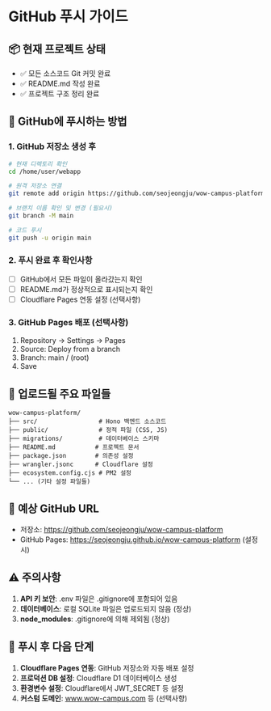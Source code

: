 # GitHub 푸시 가이드

## 📦 현재 프로젝트 상태
- ✅ 모든 소스코드 Git 커밋 완료
- ✅ README.md 작성 완료
- ✅ 프로젝트 구조 정리 완료

## 🚀 GitHub에 푸시하는 방법

### 1. GitHub 저장소 생성 후

```bash
# 현재 디렉토리 확인
cd /home/user/webapp

# 원격 저장소 연결
git remote add origin https://github.com/seojeongju/wow-campus-platform.git

# 브랜치 이름 확인 및 변경 (필요시)
git branch -M main

# 코드 푸시
git push -u origin main
```

### 2. 푸시 완료 후 확인사항

- [ ] GitHub에서 모든 파일이 올라갔는지 확인
- [ ] README.md가 정상적으로 표시되는지 확인
- [ ] Cloudflare Pages 연동 설정 (선택사항)

### 3. GitHub Pages 배포 (선택사항)

1. Repository → Settings → Pages
2. Source: Deploy from a branch
3. Branch: main / (root)
4. Save

## 📁 업로드될 주요 파일들

```
wow-campus-platform/
├── src/                 # Hono 백엔드 소스코드
├── public/              # 정적 파일 (CSS, JS)
├── migrations/          # 데이터베이스 스키마
├── README.md           # 프로젝트 문서
├── package.json        # 의존성 설정
├── wrangler.jsonc      # Cloudflare 설정
├── ecosystem.config.cjs # PM2 설정
└── ... (기타 설정 파일들)
```

## 🔗 예상 GitHub URL

- 저장소: https://github.com/seojeongju/wow-campus-platform
- GitHub Pages: https://seojeongju.github.io/wow-campus-platform (설정시)

## ⚠️ 주의사항

1. **API 키 보안**: .env 파일은 .gitignore에 포함되어 있음
2. **데이터베이스**: 로컬 SQLite 파일은 업로드되지 않음 (정상)
3. **node_modules**: .gitignore에 의해 제외됨 (정상)

## 🎯 푸시 후 다음 단계

1. **Cloudflare Pages 연동**: GitHub 저장소와 자동 배포 설정
2. **프로덕션 DB 설정**: Cloudflare D1 데이터베이스 생성
3. **환경변수 설정**: Cloudflare에서 JWT_SECRET 등 설정
4. **커스텀 도메인**: www.wow-campus.com 등 (선택사항)